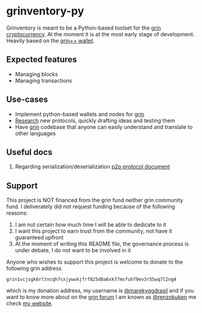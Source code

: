 # grinventory-py

Grinventory is meant to be a Python-based toolset for the [grin cryptocurrency](https://grin.mw/). At the moment it is at the most early stage of development. Heavily based on the [grin++ wallet](https://github.com/GrinPlusPlus/GrinPlusPlus).

## Expected features

* Managing blocks
* Managing transactions

## Use-cases

* Implement python-based wallets and nodes for [grin](https://grin.mw/)
* [Research](https://forum.grin.mw/c/research/11) new protocols, quickly drafting ideas and testing them
* Have [grin](https://grin.mw/) codebase that anyone can easily understand and translate to other languages

## Useful docs

1. Regarding serialization/deserialization [p2p protocol document](https://github.com/mimblewimble/docs/wiki/P2P-Protocol#compactblockbody)

## Support

This project is NOT financed from the grin fund neither grin community fund. I deliverately did not request funding because of the following reasons:

1. I am not certain how much time I will be able to dedicate to it
2. I want this project to earn trust from the community, not have it guaranteed upfront
3. At the moment of writing this README file, the governance process is under debate, I do not want to be involved in it

Anyone who wishes to support this project is welcome to donate to the following grin address

```
grin1vcjsgk6rltncqh7cxjywukjfrf825d8a6xk77msfuhf9ev3r55wq7l2ng4
```

which is my donation address, my username is [@marekyggdrasil](https://github.com/marekyggdrasil) and if you want to know more about on the [grin forum](https://forum.grin.mw/) I am known as [@renzokuken](https://forum.grin.mw/u/renzokuken/summary) me check [my website](https://mareknarozniak.com/).
